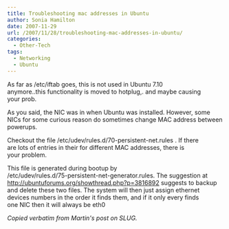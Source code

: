 ```yaml
---
title: Troubleshooting mac addresses in Ubuntu
author: Sonia Hamilton
date: 2007-11-29
url: /2007/11/28/troubleshooting-mac-addresses-in-ubuntu/
categories:
  - Other-Tech
tags:
  - Networking
  - Ubuntu
---
```

As far as /etc/iftab goes, this is not used in Ubuntu 7.10  
anymore..this functionality is moved to hotplug,. and maybe causing  
your prob.<!--more-->

As you said, the NIC was in when Ubuntu was installed. However, some  
NICs for some curious reason do sometimes change MAC address between  
powerups.

Checkout the file /etc/udev/rules.d/70-persistent-net.rules . If there  
are lots of entries in their for different MAC addresses, there is  
your problem.

This file is generated during bootup by  
/etc/udev/rules.d/75-persistent-net-generator.rules. The suggestion at  
http://ubuntuforums.org/showthread.php?p=3816892 suggests to backup  
and delete these two files. The system will then just assign ethernet  
devices numbers in the order it finds them, and if it only every finds  
one NIC then it will always be eth0

*Copied verbatim from Martin's post on SLUG.*
